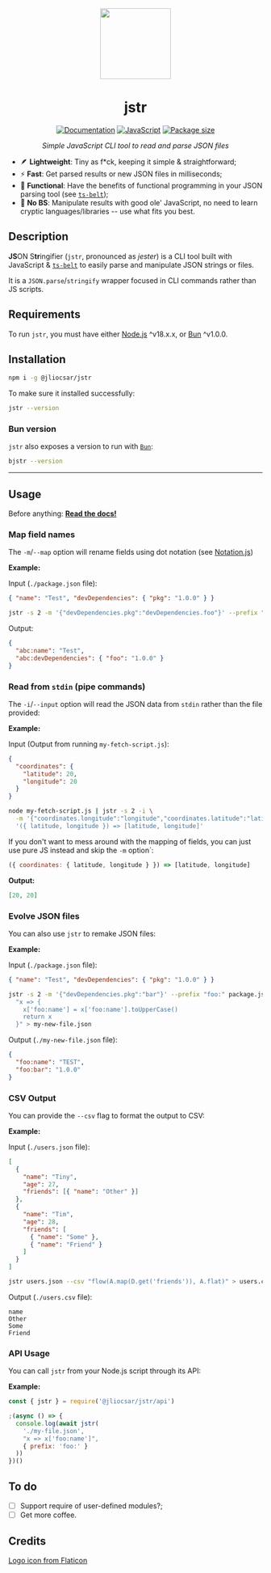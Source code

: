 <div align=center>

<img src=https://i.imgur.com/mB9u0ys.png width=140 />

# jstr

[![Documentation](https://img.shields.io/badge/docs-333?logo=gitbook&logoColor=fff)](https://jliocsar.gitbook.io/jstr/)
[![JavaScript](https://img.shields.io/badge/javascript-100%25-333?logo=javascript)](#)
[![Package size](https://img.shields.io/bundlejs/size/%40jliocsar/jstr?logo=npm)](https://www.npmjs.com/package/@jliocsar/jstr)

_Simple JavaScript CLI tool to read and parse JSON files_

</div>

- 🪶 **Lightweight**: Tiny as f*ck, keeping it simple & straightforward;
- ⚡ **Fast**: Get parsed results or new JSON files in milliseconds;
- 🦣 **Functional**: Have the benefits of functional programming in your JSON parsing tool (see [`ts-belt`](https://mobily.github.io/ts-belt/));
- 🙅 **No BS**: Manipulate results with good ole' JavaScript, no need to learn cryptic languages/libraries -- use what fits you best.

## Description

**JS**ON S**tr**ingifier (`jstr`, pronounced as _jester_) is a CLI tool built with JavaScript & [`ts-belt`](https://mobily.github.io/ts-belt/) to easily parse and manipulate JSON strings or files.

It is a `JSON.parse`/`stringify` wrapper focused in CLI commands rather than JS scripts.

## Requirements

To run `jstr`, you must have either [Node.js](https://nodejs.org/en/blog/release/v18.0.0) ^v18.x.x, or [Bun](https://bun.sh/blog/bun-v1.0) ^v1.0.0.

## Installation

```sh
npm i -g @jliocsar/jstr
```

To make sure it installed successfully:

```sh
jstr --version
```

### Bun version

`jstr` also exposes a version to run with [`Bun`](https://github.com/oven-sh/bun):

```sh
bjstr --version
```

---

## Usage

Before anything: **[Read the docs!](https://jliocsar.gitbook.io/jstr/)**

### Map field names

The `-m`/`--map` option will rename fields using dot notation (see [Notation.js](https://www.npmjs.com/package/notation))

**Example:**

Input (`./package.json` file):

```json
{ "name": "Test", "devDependencies": { "pkg": "1.0.0" } }
```

```sh
jstr -s 2 -m '{"devDependencies.pkg":"devDependencies.foo"}' --prefix "bar:" package.json
```

Output:

```json
{
  "abc:name": "Test",
  "abc:devDependencies": { "foo": "1.0.0" }
}
```

### Read from `stdin` (pipe commands)

The `-i`/`--input` option will read the JSON data from `stdin` rather than the file provided:

**Example:**

Input (Output from running `my-fetch-script.js`):

```json
{
  "coordinates": {
    "latitude": 20,
    "longitude": 20
  }
}
```

```sh
node my-fetch-script.js | jstr -s 2 -i \
  -m '{"coordinates.longitude":"longitude","coordinates.latitude":"latitude"}' \
  '({ latitude, longitude }) => [latitude, longitude]'
```

If you don't want to mess around with the mapping of fields,
you can just use pure JS instead and skip the `-m` option`:

```js
({ coordinates: { latitude, longitude } }) => [latitude, longitude]
```

**Output:**

```json
[20, 20]
```

### Evolve JSON files

You can also use `jstr` to remake JSON files:

**Example:**

Input (`./package.json` file):

```json
{ "name": "Test", "devDependencies": { "pkg": "1.0.0" } }
```

```sh
jstr -s 2 -m '{"devDependencies.pkg":"bar"}' --prefix "foo:" package.json \
  "x => {
    x['foo:name'] = x['foo:name'].toUpperCase()
    return x
  }" > my-new-file.json
```

Output (`./my-new-file.json` file):

```json
{
  "foo:name": "TEST",
  "foo:bar": "1.0.0"
}
```

### CSV Output

You can provide the `--csv` flag to format the output to CSV:

**Example:**

Input (`./users.json` file):

```json
[
  {
    "name": "Tiny",
    "age": 27,
    "friends": [{ "name": "Other" }]
  },
  {
    "name": "Tim",
    "age": 28,
    "friends": [
      { "name": "Some" },
      { "name": "Friend" }
    ]
  }
]
```

```sh
jstr users.json --csv "flow(A.map(D.get('friends')), A.flat)" > users.csv
```

Output (`./users.csv` file):

```csv
name
Other
Some
Friend
```

### API Usage

You can call `jstr` from your Node.js script through its API:

**Example:**

```js
const { jstr } = require('@jliocsar/jstr/api')

;(async () => {
  console.log(await jstr(
    './my-file.json',
    "x => x['foo:name']",
    { prefix: 'foo:' }
  ))
})()
```

## To do

- [ ] Support require of user-defined modules?;
- [ ] Get more coffee.

## Credits

[Logo icon from Flaticon](https://www.flaticon.com/free-icons/jester)
